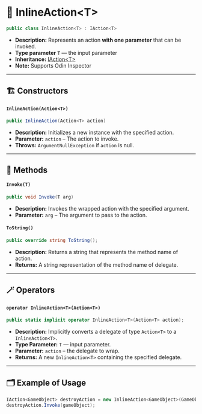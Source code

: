 # 🧩 InlineAction&lt;T&gt;

```csharp
public class InlineAction<T> : IAction<T>
```

- **Description:** Represents an action <b>with one parameter</b> that can be invoked.
- **Type parameter** `T` — the input parameter
- **Inheritance:** [IAction&lt;T&gt;](IAction%601.md)
- **Note:** Supports Odin Inspector

---

## 🏗️ Constructors

#### `InlineAction(Action<T>)`

```csharp
public InlineAction(Action<T> action)
```

- **Description:** Initializes a new instance with the specified action.
- **Parameter:** `action` – The action to invoke.
- **Throws:** `ArgumentNullException` if `action` is null.

---

## 🏹 Methods

#### `Invoke(T)`

```csharp
public void Invoke(T arg)
```

- **Description:** Invokes the wrapped action with the specified argument.
- **Parameter:** `arg` – The argument to pass to the action.

#### `ToString()`

```csharp
public override string ToString();
```

- **Description:** Returns a string that represents the method name of action.
- **Returns:** A string representation of the method name of delegate.

---

## 🪄 Operators

#### `operator InlineAction<T>(Action<T>)`

```csharp
public static implicit operator InlineAction<T>(Action<T> action);
```

- **Description:** Implicitly converts a delegate of type `Action<T>` to a `InlineAction<T>`.
- **Type Parameter:** `T` — input parameter.
- **Parameter:** `action` – the delegate to wrap.
- **Returns:** A new `InlineAction<T>` containing the specified delegate.

---

## 🗂 Example of Usage

```csharp
IAction<GameObject> destroyAction = new InlineAction<GameObject>(GameObject.Destroy);
destroyAction.Invoke(gameObject);
```

